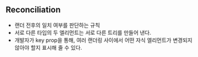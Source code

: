 ## Reconciliation

- 랜더 전후의 일치 여부를 판단하는 규칙
- 서로 다른 타입의 두 엘리먼트는 서로 다른 트리를 만들어 낸다.
- 개발자가 key prop을 통해, 여러 랜더링 사이에서 어떤 자식 엘리먼트가 변경되지 않아야 할지 표시해 줄 수 있다.

